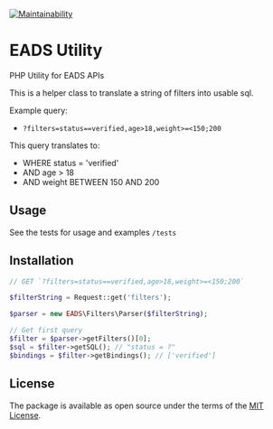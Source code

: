 [![Maintainability](https://api.codeclimate.com/v1/badges/1ee47671ee08764bfcc8/maintainability)](https://codeclimate.com/github/aaronbullard/eads/maintainability)


# EADS Utility
PHP Utility for EADS APIs

This is a helper class to translate a string of filters into usable sql.

Example query:
 - `?filters=status==verified,age>18,weight>=<150;200`

This query translates to:
 - WHERE status = 'verified'
 - AND age > 18
 - AND weight BETWEEN 150 AND 200

## Usage
See the tests for usage and examples `/tests`

## Installation
```php
// GET `?filters=status==verified,age>18,weight>=<150;200`

$filterString = Request::get('filters');

$parser = new EADS\Filters\Parser($filterString);

// Get first query
$filter = $parser->getFilters()[0];
$sql = $filter->getSQL(); // "status = ?"
$bindings = $filter->getBindings(); // ['verified']
```

## License
The package is available as open source under the terms of the [MIT License](http://opensource.org/licenses/MIT).

